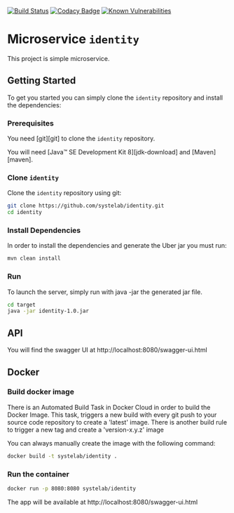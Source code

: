 [![Build Status](https://travis-ci.org/systelab/identity.svg?branch=master)](https://travis-ci.org/systelab/identity)
[![Codacy Badge](https://api.codacy.com/project/badge/Grade/7ce4e563c45b4d09a975d61bed7d5d50)](https://www.codacy.com/app/alfonsserra/identity?utm_source=github.com&amp;utm_medium=referral&amp;utm_content=systelab/identity&amp;utm_campaign=Badge_Grade)
[![Known Vulnerabilities](https://snyk.io/test/github/systelab/identity/badge.svg?targetFile=pom.xml)](https://snyk.io/test/github/systelab/identity?targetFile=pom.xml)

#  Microservice `identity`

This project is simple microservice.

## Getting Started

To get you started you can simply clone the `identity` repository and install the dependencies:

### Prerequisites

You need [git][git] to clone the `identity` repository.

You will need [Java™ SE Development Kit 8][jdk-download] and [Maven][maven].

### Clone `identity`

Clone the `identity` repository using git:

```bash
git clone https://github.com/systelab/identity.git
cd identity
```

### Install Dependencies

In order to install the dependencies and generate the Uber jar you must run:

```bash
mvn clean install
```

### Run

To launch the server, simply run with java -jar the generated jar file.

```bash
cd target
java -jar identity-1.0.jar
```

## API

You will find the swagger UI at http://localhost:8080/swagger-ui.html

## Docker

### Build docker image

There is an Automated Build Task in Docker Cloud in order to build the Docker Image. 
This task, triggers a new build with every git push to your source code repository to create a 'latest' image.
There is another build rule to trigger a new tag and create a 'version-x.y.z' image

You can always manually create the image with the following command:

```bash
docker build -t systelab/identity . 
```

### Run the container

```bash
docker run -p 8080:8080 systelab/identity
```

The app will be available at http://localhost:8080/swagger-ui.html


